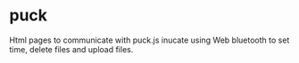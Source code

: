 # puck
Html pages to communicate with puck.js inucate using Web bluetooth
to set time, delete files and upload files.
